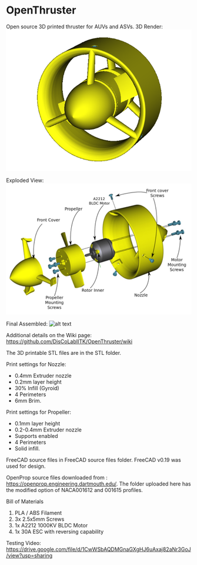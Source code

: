 # OpenThruster
Open source 3D printed thruster for AUVs and ASVs.
3D Render:
![alt text](https://github.com/DisCoLabIITK/OpenThruster/blob/main/Images/3D_Render.png?raw=true)

Exploded View:
![alt text](https://github.com/DisCoLabIITK/OpenThruster/blob/main/Images/Exploded.png?raw=true)

Final Assembled:
![alt text](https://github.com/DisCoLabIITK/OpenThruster/blob/main/Images/thruster.png?raw=true)

Additional details on the Wiki page: https://github.com/DisCoLabIITK/OpenThruster/wiki

The 3D printable STL files are in the STL folder.

Print settings for Nozzle:
* 0.4mm Extruder nozzle
* 0.2mm layer height
* 30% Infill (Gyroid)
* 4 Perimeters
* 6mm Brim.

Print settings for Propeller: 
* 0.1mm layer height
* 0.2-0.4mm Extruder nozzle
* Supports enabled
* 4 Perimeters
* Solid infill.

FreeCAD source files in FreeCAD source files folder. FreeCAD v0.19 was used for design.

OpenProp source files downloaded from : https://openprop.engineering.dartmouth.edu/. The folder uploaded here has the modified option of NACA001612 and 001615 profiles.

Bill of Materials
1. PLA / ABS Filament
2. 3x 2.5x5mm Screws
3. 1x A2212 1000KV BLDC Motor
4. 1x 30A ESC with reversing capability


Testing Video: https://drive.google.com/file/d/1CwWSbAQDMGnaGXgHJ6uAxaj82aNr3GoJ/view?usp=sharing
